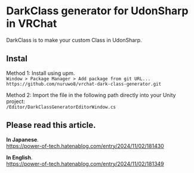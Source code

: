 # DarkClass generator for UdonSharp in VRChat
DarkClass is to make your custom Class in UdonSharp.

## Instal
Method 1: Install using upm.</br>
`Window > Package Manager > Add package from git URL...`</br>
`https://github.com/nuruwo8/vrchat-dark-class-generator.git`</br>

Method 2: Import the file in the following path directly into your Unity project:</br>
`/Editor/DarkClassGeneratorEditorWindow.cs`</br>

## Please read this article.
**In Japanese**.</br>
https://power-of-tech.hatenablog.com/entry/2024/11/02/181430</br>

**In English**.</br>
https://power-of-tech.hatenablog.com/entry/2024/11/02/181349</br>